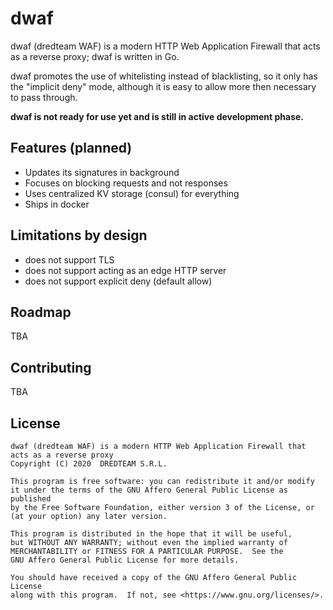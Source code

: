 # dwaf

dwaf (dredteam WAF) is a modern HTTP Web Application Firewall that acts as a reverse proxy; dwaf is written in Go.

dwaf promotes the use of whitelisting instead of blacklisting, so it only has the "implicit deny" mode, although it is easy to allow more then necessary to pass through.

**dwaf is not ready for use yet and is still in active development phase.**

## Features (planned)

* Updates its signatures in background
* Focuses on blocking requests and not responses
* Uses centralized KV storage (consul) for everything
* Ships in docker

## Limitations by design

* does not support TLS
* does not support acting as an edge HTTP server
* does not support explicit deny (default allow)

## Roadmap

TBA

## Contributing

TBA

## License

    dwaf (dredteam WAF) is a modern HTTP Web Application Firewall that acts as a reverse proxy
    Copyright (C) 2020  DREDTEAM S.R.L.

    This program is free software: you can redistribute it and/or modify
    it under the terms of the GNU Affero General Public License as published
    by the Free Software Foundation, either version 3 of the License, or
    (at your option) any later version.

    This program is distributed in the hope that it will be useful,
    but WITHOUT ANY WARRANTY; without even the implied warranty of
    MERCHANTABILITY or FITNESS FOR A PARTICULAR PURPOSE.  See the
    GNU Affero General Public License for more details.

    You should have received a copy of the GNU Affero General Public License
    along with this program.  If not, see <https://www.gnu.org/licenses/>.
